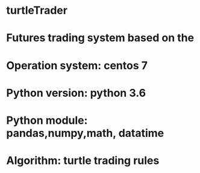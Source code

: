 # turtleTrader
# Futures trading system based on the <way of turtle>
# Operation system: centos 7
# Python version: python 3.6
# Python module: pandas,numpy,math, datatime
# Algorithm: turtle trading rules  
